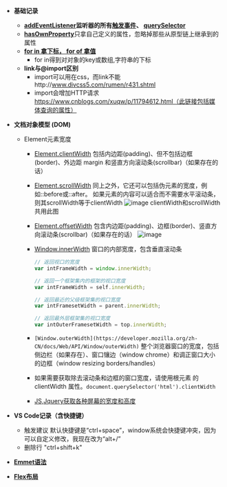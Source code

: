 - **基础记录**
    - **[addEventListener](https://developer.mozilla.org/zh-CN/docs/Web/API/EventTarget/addEventListener)监听器的所有[触发事件](https://developer.mozilla.org/zh-CN/docs/Web/Events)、 [querySelector](https://developer.mozilla.org/zh-CN/docs/Web/API/Document/querySelector)**
    - [**hasOwnProperty**](https://developer.mozilla.org/zh-CN/docs/Web/JavaScript/Reference/Global_Objects/Object/hasOwnProperty)只拿自己定义的属性，忽略掉那些从原型链上继承到的属性
    - [**for in 拿下标， for of 拿值**](https://www.jianshu.com/p/ee21c4c86d5d)
        - for in得到对对象的key或数组,字符串的下标
    - **link与@import区别**
        - import可以用在css，而link不能http://www.divcss5.com/rumen/r431.shtml
        - import会增加HTTP请求 https://www.cnblogs.com/xuqw/p/11794612.html（此链接包括媒体查询的属性）

- **文档对象模型 (DOM)**
    - Element元素宽度
        - [Element.clientWidth](https://developer.mozilla.org/zh-CN/docs/Web/API/Element/clientWidth) 包括内边距(padding)、但不包括边框(border)、外边距 margin 和竖直方向滚动条(scrollbar)（如果存在的话）
        - [Element.scrollWidth](https://developer.mozilla.org/zh-CN/docs/Web/API/Element/scrollWidth) 同上之外，它还可以包括伪元素的宽度，例如::before或::after。 如果元素的内容可以适合而不需要水平滚动条，则其scrollWidth等于clientWidth
![image](https://user-images.githubusercontent.com/6947480/89880587-feb60180-dbf6-11ea-8c68-5a1fbbc03467.png)
clientWidth和scrollWidth共用此图

        - [Element.offsetWidth](https://developer.mozilla.org/zh-CN/docs/Web/API/HTMLElement/offsetWidth) 包含内边距(padding)、边框(border)、竖直方向滚动条(scrollbar)（如果存在的话）
![image](https://user-images.githubusercontent.com/6947480/89880632-0aa1c380-dbf7-11ea-9242-3686168b164d.png)

        - [Window.innerWidth](https://developer.mozilla.org/zh-CN/docs/Web/API/Window/innerWidth) 窗口的内部宽度，包含垂直滚动条

            ```jsx
            // 返回视口的宽度
            var intFrameWidth = window.innerWidth;

            // 返回一个框架集内的框架的视口宽度
            var intFrameWidth = self.innerWidth;

            // 返回最近的父级框架集的视口宽度
            var intFramesetWidth = parent.innerWidth;

            // 返回最外层框架集的视口宽度
            var intOuterFramesetWidth = top.innerWidth;
            ```

        - `[Window.outerWidth](https://developer.mozilla.org/zh-CN/docs/Web/API/Window/outerWidth)` 整个浏览器窗口的宽度，包括侧边栏（如果存在）、窗口镶边（window chrome）和调正窗口大小的边框（window resizing borders/handles）
        - 如果需要获取除去滚动条和边框的窗口宽度，请使用根元素 <html> 的clientWidth 属性。`document.querySelector('html').clientWidth`
        - [JS,Jquery获取各种屏幕的宽度和高度](https://www.cnblogs.com/fuyuanming/articles/5453756.html)
- **VS Code记录（含快捷键）**
    - 触发建议 默认快捷键是“ctrl+space”，window系统会快捷键冲突，因为可以自定义修改，我现在改为“alt+/”
    - 删除行 "ctrl+shift+k"
- **[Emmet语法](https://www.cnblogs.com/Arunoido/p/10753873.html)**
- [**Flex布局**](http://www.ruanyifeng.com/blog/2015/07/flex-grammar.html)

